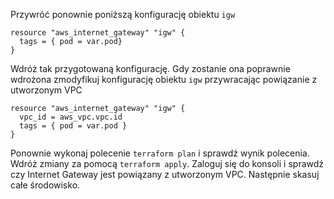 Przywróć ponownie poniższą konfigurację obiektu ```igw```

```
resource "aws_internet_gateway" "igw" {
  tags = { pod = var.pod} 
}
```
Wdróż tak przygotowaną konfigurację. Gdy zostanie ona poprawnie wdrożona zmodyfikuj konfigurację obiektu ```igw``` przywracając powiązanie z utworzonym VPC

```
resource "aws_internet_gateway" "igw" {
  vpc_id = aws_vpc.vpc.id
  tags = { pod = var.pod }
}
```
Ponownie wykonaj polecenie ```terraform plan``` i sprawdź wynik polecenia. Wdróż zmiany za pomocą ```terraform apply```. Zaloguj się do konsoli i sprawdź czy Internet Gateway jest powiązany z utworzonym VPC. Następnie skasuj całe środowisko.
